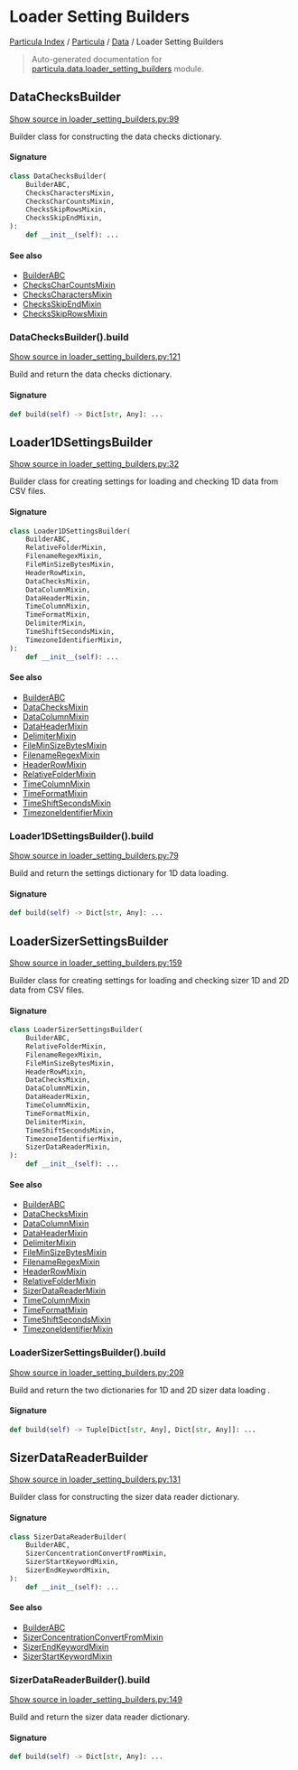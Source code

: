 # Loader Setting Builders

[Particula Index](../../README.md#particula-index) / [Particula](../index.md#particula) / [Data](./index.md#data) / Loader Setting Builders

> Auto-generated documentation for [particula.data.loader_setting_builders](https://github.com/Gorkowski/particula/blob/main/particula/data/loader_setting_builders.py) module.

## DataChecksBuilder

[Show source in loader_setting_builders.py:99](https://github.com/Gorkowski/particula/blob/main/particula/data/loader_setting_builders.py#L99)

Builder class for constructing the data checks dictionary.

#### Signature

```python
class DataChecksBuilder(
    BuilderABC,
    ChecksCharactersMixin,
    ChecksCharCountsMixin,
    ChecksSkipRowsMixin,
    ChecksSkipEndMixin,
):
    def __init__(self): ...
```

#### See also

- [BuilderABC](../next/abc_builder.md#builderabc)
- [ChecksCharCountsMixin](./mixin.md#checkscharcountsmixin)
- [ChecksCharactersMixin](./mixin.md#checkscharactersmixin)
- [ChecksSkipEndMixin](./mixin.md#checksskipendmixin)
- [ChecksSkipRowsMixin](./mixin.md#checksskiprowsmixin)

### DataChecksBuilder().build

[Show source in loader_setting_builders.py:121](https://github.com/Gorkowski/particula/blob/main/particula/data/loader_setting_builders.py#L121)

Build and return the data checks dictionary.

#### Signature

```python
def build(self) -> Dict[str, Any]: ...
```



## Loader1DSettingsBuilder

[Show source in loader_setting_builders.py:32](https://github.com/Gorkowski/particula/blob/main/particula/data/loader_setting_builders.py#L32)

Builder class for creating settings for loading and checking 1D data
from CSV files.

#### Signature

```python
class Loader1DSettingsBuilder(
    BuilderABC,
    RelativeFolderMixin,
    FilenameRegexMixin,
    FileMinSizeBytesMixin,
    HeaderRowMixin,
    DataChecksMixin,
    DataColumnMixin,
    DataHeaderMixin,
    TimeColumnMixin,
    TimeFormatMixin,
    DelimiterMixin,
    TimeShiftSecondsMixin,
    TimezoneIdentifierMixin,
):
    def __init__(self): ...
```

#### See also

- [BuilderABC](../next/abc_builder.md#builderabc)
- [DataChecksMixin](./mixin.md#datachecksmixin)
- [DataColumnMixin](./mixin.md#datacolumnmixin)
- [DataHeaderMixin](./mixin.md#dataheadermixin)
- [DelimiterMixin](./mixin.md#delimitermixin)
- [FileMinSizeBytesMixin](./mixin.md#fileminsizebytesmixin)
- [FilenameRegexMixin](./mixin.md#filenameregexmixin)
- [HeaderRowMixin](./mixin.md#headerrowmixin)
- [RelativeFolderMixin](./mixin.md#relativefoldermixin)
- [TimeColumnMixin](./mixin.md#timecolumnmixin)
- [TimeFormatMixin](./mixin.md#timeformatmixin)
- [TimeShiftSecondsMixin](./mixin.md#timeshiftsecondsmixin)
- [TimezoneIdentifierMixin](./mixin.md#timezoneidentifiermixin)

### Loader1DSettingsBuilder().build

[Show source in loader_setting_builders.py:79](https://github.com/Gorkowski/particula/blob/main/particula/data/loader_setting_builders.py#L79)

Build and return the settings dictionary for 1D data loading.

#### Signature

```python
def build(self) -> Dict[str, Any]: ...
```



## LoaderSizerSettingsBuilder

[Show source in loader_setting_builders.py:159](https://github.com/Gorkowski/particula/blob/main/particula/data/loader_setting_builders.py#L159)

Builder class for creating settings for loading and checking sizer
1D and 2D data from CSV files.

#### Signature

```python
class LoaderSizerSettingsBuilder(
    BuilderABC,
    RelativeFolderMixin,
    FilenameRegexMixin,
    FileMinSizeBytesMixin,
    HeaderRowMixin,
    DataChecksMixin,
    DataColumnMixin,
    DataHeaderMixin,
    TimeColumnMixin,
    TimeFormatMixin,
    DelimiterMixin,
    TimeShiftSecondsMixin,
    TimezoneIdentifierMixin,
    SizerDataReaderMixin,
):
    def __init__(self): ...
```

#### See also

- [BuilderABC](../next/abc_builder.md#builderabc)
- [DataChecksMixin](./mixin.md#datachecksmixin)
- [DataColumnMixin](./mixin.md#datacolumnmixin)
- [DataHeaderMixin](./mixin.md#dataheadermixin)
- [DelimiterMixin](./mixin.md#delimitermixin)
- [FileMinSizeBytesMixin](./mixin.md#fileminsizebytesmixin)
- [FilenameRegexMixin](./mixin.md#filenameregexmixin)
- [HeaderRowMixin](./mixin.md#headerrowmixin)
- [RelativeFolderMixin](./mixin.md#relativefoldermixin)
- [SizerDataReaderMixin](./mixin.md#sizerdatareadermixin)
- [TimeColumnMixin](./mixin.md#timecolumnmixin)
- [TimeFormatMixin](./mixin.md#timeformatmixin)
- [TimeShiftSecondsMixin](./mixin.md#timeshiftsecondsmixin)
- [TimezoneIdentifierMixin](./mixin.md#timezoneidentifiermixin)

### LoaderSizerSettingsBuilder().build

[Show source in loader_setting_builders.py:209](https://github.com/Gorkowski/particula/blob/main/particula/data/loader_setting_builders.py#L209)

Build and return the two dictionaries for 1D and 2D sizer data
loading .

#### Signature

```python
def build(self) -> Tuple[Dict[str, Any], Dict[str, Any]]: ...
```



## SizerDataReaderBuilder

[Show source in loader_setting_builders.py:131](https://github.com/Gorkowski/particula/blob/main/particula/data/loader_setting_builders.py#L131)

Builder class for constructing the sizer data reader dictionary.

#### Signature

```python
class SizerDataReaderBuilder(
    BuilderABC,
    SizerConcentrationConvertFromMixin,
    SizerStartKeywordMixin,
    SizerEndKeywordMixin,
):
    def __init__(self): ...
```

#### See also

- [BuilderABC](../next/abc_builder.md#builderabc)
- [SizerConcentrationConvertFromMixin](./mixin.md#sizerconcentrationconvertfrommixin)
- [SizerEndKeywordMixin](./mixin.md#sizerendkeywordmixin)
- [SizerStartKeywordMixin](./mixin.md#sizerstartkeywordmixin)

### SizerDataReaderBuilder().build

[Show source in loader_setting_builders.py:149](https://github.com/Gorkowski/particula/blob/main/particula/data/loader_setting_builders.py#L149)

Build and return the sizer data reader dictionary.

#### Signature

```python
def build(self) -> Dict[str, Any]: ...
```
